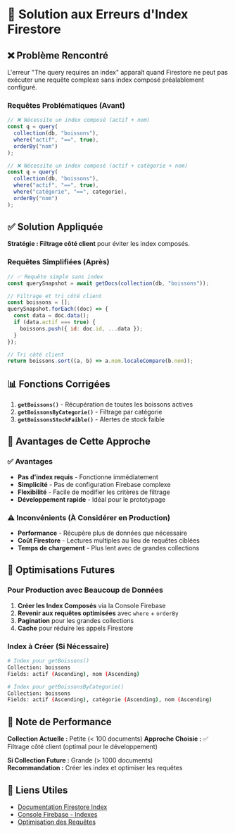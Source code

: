 # 🔧 Solution aux Erreurs d'Index Firestore

## ❌ Problème Rencontré

L'erreur "The query requires an index" apparaît quand Firestore ne peut pas exécuter une requête complexe sans index composé préalablement configuré.

### Requêtes Problématiques (Avant)

```javascript
// ❌ Nécessite un index composé (actif + nom)
const q = query(
  collection(db, "boissons"),
  where("actif", "==", true),
  orderBy("nom")
);

// ❌ Nécessite un index composé (actif + catégorie + nom)
const q = query(
  collection(db, "boissons"),
  where("actif", "==", true),
  where("catégorie", "==", categorie),
  orderBy("nom")
);
```

## ✅ Solution Appliquée

**Stratégie : Filtrage côté client** pour éviter les index composés.

### Requêtes Simplifiées (Après)

```javascript
// ✅ Requête simple sans index
const querySnapshot = await getDocs(collection(db, "boissons"));

// Filtrage et tri côté client
const boissons = [];
querySnapshot.forEach((doc) => {
  const data = doc.data();
  if (data.actif === true) {
    boissons.push({ id: doc.id, ...data });
  }
});

// Tri côté client
return boissons.sort((a, b) => a.nom.localeCompare(b.nom));
```

## 📊 Fonctions Corrigées

1. **`getBoissons()`** - Récupération de toutes les boissons actives
2. **`getBoissonsByCategorie()`** - Filtrage par catégorie
3. **`getBoissonsStockFaible()`** - Alertes de stock faible

## 🚀 Avantages de Cette Approche

### ✅ Avantages
- **Pas d'index requis** - Fonctionne immédiatement
- **Simplicité** - Pas de configuration Firebase complexe
- **Flexibilité** - Facile de modifier les critères de filtrage
- **Développement rapide** - Idéal pour le prototypage

### ⚠️ Inconvénients (À Considérer en Production)
- **Performance** - Récupère plus de données que nécessaire
- **Coût Firestore** - Lectures multiples au lieu de requêtes ciblées
- **Temps de chargement** - Plus lent avec de grandes collections

## 🎯 Optimisations Futures

### Pour Production avec Beaucoup de Données

1. **Créer les Index Composés** via la Console Firebase
2. **Revenir aux requêtes optimisées** avec `where` + `orderBy`
3. **Pagination** pour les grandes collections
4. **Cache** pour réduire les appels Firestore

### Index à Créer (Si Nécessaire)

```bash
# Index pour getBoissons()
Collection: boissons
Fields: actif (Ascending), nom (Ascending)

# Index pour getBoissonsByCategorie()
Collection: boissons  
Fields: actif (Ascending), catégorie (Ascending), nom (Ascending)
```

## 📝 Note de Performance

**Collection Actuelle :** Petite (< 100 documents)
**Approche Choisie :** ✅ Filtrage côté client (optimal pour le développement)

**Si Collection Future :** Grande (> 1000 documents)  
**Recommandation :** Créer les index et optimiser les requêtes

## 🔗 Liens Utiles

- [Documentation Firestore Index](https://firebase.google.com/docs/firestore/query-data/indexing)
- [Console Firebase - Indexes](https://console.firebase.google.com/project/l-almanach-stock/firestore/indexes)
- [Optimisation des Requêtes](https://firebase.google.com/docs/firestore/best-practices) 